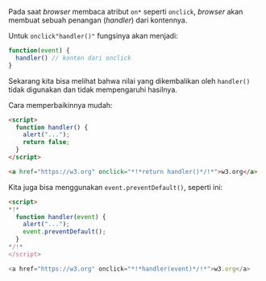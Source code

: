 Pada saat _browser_ membaca atribut `on*` seperti `onclick`, _browser_ akan membuat sebuah penangan (_handler_) dari kontennya.

Untuk `onclick"handler()"` fungsinya akan menjadi:

```js
function(event) {
  handler() // konten dari onclick
}
```

Sekarang kita bisa melihat bahwa nilai yang dikembalikan oleh `handler()` tidak digunakan dan tidak mempengaruhi hasilnya.

Cara memperbaikinnya mudah:

```html run
<script>
  function handler() {
    alert("...");
    return false;
  }
</script>

<a href="https://w3.org" onclick="*!*return handler()*/!*">w3.org</a>
```

Kita juga bisa menggunakan `event.preventDefault()`, seperti ini:

```html run
<script>
*!*
  function handler(event) {
    alert("...");
    event.preventDefault();
  }
*/!*
</script>

<a href="https://w3.org" onclick="*!*handler(event)*/!*">w3.org</a>
```
